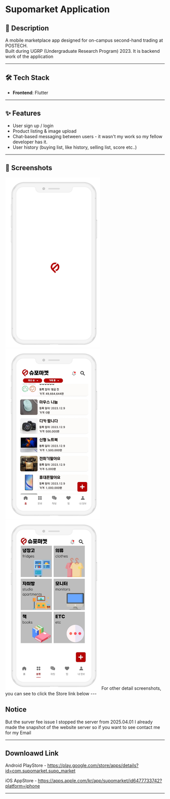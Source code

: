 # Supomarket Application

## 📌 Description

A mobile marketplace app designed for on-campus second-hand trading at POSTECH.  
Built during UGRP (Undergraduate Research Program) 2023.
It is backend work of the application

---

## 🛠️ Tech Stack
- **Frontend**: Flutter

---

## ✨ Features
- User sign up / login
- Product listing & image upload
- Chat-based messaging between users - it wasn't my work so my fellow developer has it.
- User history (buying list, like history, selling list, score etc..)

---

## 📸 Screenshots 
<img src="screenshots/splash.png" width="300"/>
<img src="screenshots/home.png" width="300"/>  
<img src="screenshots/category.png" width="300"/>
For other detail screenshots, you can see to click the Store link below
---

## Notice  
But the surver fee issue I stopped the server from 2025.04.01
I already made the snapshot of the website server so if you want to see contact me for my Email

---

 
## Downloawd Link 
Android PlayStore - https://play.google.com/store/apps/details?id=com.supomarket.supo_market

iOS AppStore - https://apps.apple.com/kr/app/supomarket/id6477733742?platform=iphone

---
